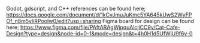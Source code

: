 Godot, gdscript, and C++ references can be found here; https://docs.google.com/document/d/1kCvJmuJuKmc5YA645kUwS2WyFPOf_n8m5yliRPooIw0/edit?usp=sharing
Figma board for design can be found here; https://www.figma.com/file/PAftARAgWjpquAlcjlCC9v/Cat-Cafe-Design?type=design&node-id=0-1&mode=design&t=4h0H1d5UfWjU9f6y-0